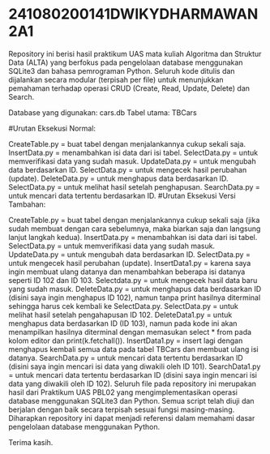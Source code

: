 # 241080200141DWIKYDHARMAWAN2A1
Repository ini berisi hasil praktikum UAS mata kuliah Algoritma dan Struktur Data (ALTA) yang berfokus pada pengelolaan database menggunakan SQLite3 dan bahasa pemrograman Python.
Seluruh kode ditulis dan dijalankan secara modular (terpisah per file) untuk menunjukkan pemahaman terhadap operasi CRUD (Create, Read, Update, Delete) dan Search.

Database yang digunakan: cars.db
Tabel utama: TBCars

#Urutan Eksekusi Normal:

CreateTable.py = buat tabel dengan menjalankannya cukup sekali saja.
InsertData.py = menambahkan isi data dari isi tabel.
SelectData.py = untuk memverifikasi data yang sudah masuk.
UpdateData.py = untuk mengubah data berdasarkan ID.
SelectData.py = untuk mengecek hasil perubahan (update).
DeleteData.py = untuk menghapus data berdasarkan ID.
SelectData.py = untuk melihat hasil setelah penghapusan.
SearchData.py = untuk mencari data tertentu berdasarkan ID.
#Urutan Eksekusi Versi Tambahan:

CreateTable.py = buat tabel dengan menjalankannya cukup sekali saja (jika sudah membuat dengan cara sebelumnya, maka biarkan saja dan langsung lanjut langkah kedua).
InsertData.py = menambahkan isi data dari isi tabel.
SelectData.py = untuk memverifikasi data yang sudah masuk.
UpdateData.py = untuk mengubah data berdasarkan ID.
SelectData.py = untuk mengecek hasil perubahan (update).
InsertData1.py = karena saya ingin membuat ulang datanya dan menambahkan beberapa isi datanya seperti ID 102 dan ID 103.
Selectdata.py = untuk mengecek hasil data baru yang sudah masuk.
DeleteData.py = untuk menghapus data berdasarkan ID (disini saya ingin menghapus ID 102), namun tanpa print hasilnya diterminal sehingga harus cek kembali ke SelectData.py.
SelectData.py = untuk melihat hasil setelah pengahapusan ID 102.
DeleteData1.py = untuk menghapus data berdasarkan ID (ID 103), namun pada kode ini akan menampilkan hasilnya diterminal dengan memasukan select * from pada kolom editor dan print(k.fetchall()).
InsertData1.py = insert lagi dengan menghapus kembali semua data pada tabel TBCars dan membuat ulang isi datanya.
SearchData.py = untuk mencari data tertentu berdasarkan ID (disini saya ingin mencari isi data yang diwakili oleh ID 101).
SearchData1.py = untuk mencari data tertentu berdasarkan ID (disini saya ingin mencari isi data yang diwakili oleh ID 102).
Seluruh file pada repository ini merupakan hasil dari Praktikum UAS PBL02 yang mengimplementasikan operasi database menggunakan SQLite3 dan Python. Semua script telah diuji dan berjalan dengan baik secara terpisah sesuai fungsi masing-masing. Diharapkan repository ini dapat menjadi referensi dalam memahami dasar pengelolaan database menggunakan Python.

Terima kasih.
